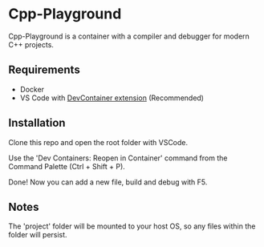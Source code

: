 # Cpp-Playground
Cpp-Playground is a container with a compiler and debugger for modern C++ projects.

## Requirements
- Docker
- VS Code with [DevContainer extension](https://marketplace.visualstudio.com/items?itemName=ms-vscode-remote.remote-containers) (Recommended)

## Installation
Clone this repo and open the root folder with VSCode.

Use the 'Dev Containers: Reopen in Container' command from the Command Palette (Ctrl + Shift + P).

Done! Now you can add a new file, build and debug with F5.

## Notes
The 'project' folder will be mounted to your host OS, so any files within the folder will persist.